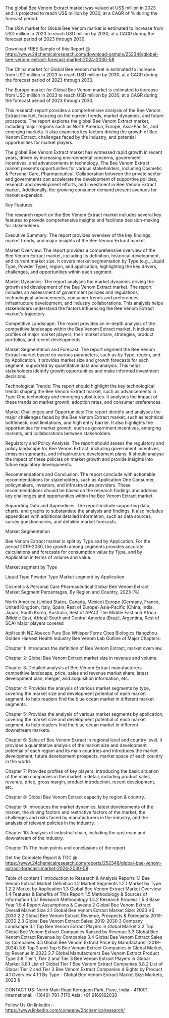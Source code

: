 The global Bee Venom Extract market was valued at US$ million in 2023 and is projected to reach US$ million by 2030, at a CAGR of % during the forecast period.

The USA market for Global Bee Venom  market is estimated to increase from USD million in 2023 to reach USD million by 2030, at a CAGR during the forecast period of 2023 through 2030.

Download FREE Sample of this Report @ https://www.24chemicalresearch.com/download-sample/252348/global-bee-venom-extract-forecast-market-2024-2030-58

The China market for Global Bee Venom  market is estimated to increase from USD million in 2023 to reach USD million by 2030, at a CAGR during the forecast period of 2023 through 2030.

The Europe market for Global Bee Venom  market is estimated to increase from USD million in 2023 to reach USD million by 2030, at a CAGR during the forecast period of 2023 through 2030.

This research report provides a comprehensive analysis of the Bee Venom Extract market, focusing on the current trends, market dynamics, and future prospects. The report explores the global Bee Venom Extract market, including major regions such as North America, Europe, Asia-Pacific, and emerging markets. It also examines key factors driving the growth of Bee Venom Extract, challenges faced by the industry, and potential opportunities for market players.

The global Bee Venom Extract market has witnessed rapid growth in recent years, driven by increasing environmental concerns, government incentives, and advancements in technology. The Bee Venom Extract market presents opportunities for various stakeholders, including Cosmetic & Personal Care, Pharmaceutical. Collaboration between the private sector and governments can accelerate the development of supportive policies, research and development efforts, and investment in Bee Venom Extract market. Additionally, the growing consumer demand present avenues for market expansion.

Key Features:

The research report on the Bee Venom Extract market includes several key features to provide comprehensive insights and facilitate decision-making for stakeholders.

Executive Summary: The report provides overview of the key findings, market trends, and major insights of the Bee Venom Extract market.

Market Overview: The report provides a comprehensive overview of the Bee Venom Extract market, including its definition, historical development, and current market size. It covers market segmentation by Type (e.g., Liquid Type, Powder Type), region, and application, highlighting the key drivers, challenges, and opportunities within each segment.

Market Dynamics: The report analyses the market dynamics driving the growth and development of the Bee Venom Extract market. The report includes an assessment of government policies and regulations, technological advancements, consumer trends and preferences, infrastructure development, and industry collaborations. This analysis helps stakeholders understand the factors influencing the Bee Venom Extract market's trajectory.

Competitive Landscape: The report provides an in-depth analysis of the competitive landscape within the Bee Venom Extract market. It includes profiles of major market players, their market share, strategies, product portfolios, and recent developments.

Market Segmentation and Forecast: The report segment the Bee Venom Extract market based on various parameters, such as by Type, region, and by Application. It provides market size and growth forecasts for each segment, supported by quantitative data and analysis. This helps stakeholders identify growth opportunities and make informed investment decisions.

Technological Trends: The report should highlight the key technological trends shaping the Bee Venom Extract market, such as advancements in Type One technology and emerging substitutes. It analyses the impact of these trends on market growth, adoption rates, and consumer preferences.

Market Challenges and Opportunities: The report identify and analyses the major challenges faced by the Bee Venom Extract market, such as technical bottleneck, cost limitations, and high entry barrier. It also highlights the opportunities for market growth, such as government incentives, emerging markets, and collaborations between stakeholders.

Regulatory and Policy Analysis: The report should assess the regulatory and policy landscape for Bee Venom Extract, including government incentives, emission standards, and infrastructure development plans. It should analyse the impact of these policies on market growth and provide insights into future regulatory developments.

Recommendations and Conclusion: The report conclude with actionable recommendations for stakeholders, such as Application One Consumer, policymakers, investors, and infrastructure providers. These recommendations should be based on the research findings and address key challenges and opportunities within the Bee Venom Extract market.

Supporting Data and Appendices: The report include supporting data, charts, and graphs to substantiate the analysis and findings. It also includes appendices with additional detailed information, such as data sources, survey questionnaires, and detailed market forecasts.

Market Segmentation

Bee Venom Extract market is split by Type and by Application. For the period 2019-2030, the growth among segments provides accurate calculations and forecasts for consumption value by Type, and by Application in terms of volume and value.

Market segment by Type

Liquid Type
Powder Type
Market segment by Application

Cosmetic & Personal Care
Pharmaceutical
Global Bee Venom Extract Market Segment Percentages, By Region and Country, 2023 (%)

North America (United States, Canada, Mexico)
Europe (Germany, France, United Kingdom, Italy, Spain, Rest of Europe)
Asia-Pacific (China, India, Japan, South Korea, Australia, Rest of APAC)
The Middle East and Africa (Middle East, Africa)
South and Central America (Brazil, Argentina, Rest of SCA)
Major players covered

ApiHealth NZ
Abeeco Pure
Bee Whisper
Fernz
Citeq Biologics
Hangzhou Golden Harvest Health Industry
Bee Venom Lab
Outline of Major Chapters:

Chapter 1: Introduces the definition of Bee Venom Extract, market overview.

Chapter 2: Global Bee Venom Extract market size in revenue and volume.

Chapter 3: Detailed analysis of Bee Venom Extract manufacturers competitive landscape, price, sales and revenue market share, latest development plan, merger, and acquisition information, etc.

Chapter 4: Provides the analysis of various market segments by type, covering the market size and development potential of each market segment, to help readers find the blue ocean market in different market segments.

Chapter 5: Provides the analysis of various market segments by application, covering the market size and development potential of each market segment, to help readers find the blue ocean market in different downstream markets.

Chapter 6: Sales of Bee Venom Extract in regional level and country level. It provides a quantitative analysis of the market size and development potential of each region and its main countries and introduces the market development, future development prospects, market space of each country in the world.

Chapter 7: Provides profiles of key players, introducing the basic situation of the main companies in the market in detail, including product sales, revenue, price, gross margin, product introduction, recent development, etc.

Chapter 8: Global Bee Venom Extract capacity by region & country.

Chapter 9: Introduces the market dynamics, latest developments of the market, the driving factors and restrictive factors of the market, the challenges and risks faced by manufacturers in the industry, and the analysis of relevant policies in the industry.

Chapter 10: Analysis of industrial chain, including the upstream and downstream of the industry.

Chapter 11: The main points and conclusions of the report.

Get the Complete Report & TOC @ https://www.24chemicalresearch.com/reports/252348/global-bee-venom-extract-forecast-market-2024-2030-58

Table of content
1 Introduction to Research & Analysis Reports
1.1 Bee Venom Extract Market Definition
1.2 Market Segments
1.2.1 Market by Type
1.2.2 Market by Application
1.3 Global Bee Venom Extract Market Overview
1.4 Features & Benefits of This Report
1.5 Methodology & Sources of Information
1.5.1 Research Methodology
1.5.2 Research Process
1.5.3 Base Year
1.5.4 Report Assumptions & Caveats
2 Global Bee Venom Extract Overall Market Size
2.1 Global Bee Venom Extract Market Size: 2023 VS 2030
2.2 Global Bee Venom Extract Revenue, Prospects & Forecasts: 2019-2030
2.3 Global Bee Venom Extract Sales: 2019-2030
3 Company Landscape
3.1 Top Bee Venom Extract Players in Global Market
3.2 Top Global Bee Venom Extract Companies Ranked by Revenue
3.3 Global Bee Venom Extract Revenue by Companies
3.4 Global Bee Venom Extract Sales by Companies
3.5 Global Bee Venom Extract Price by Manufacturer (2019-2024)
3.6 Top 3 and Top 5 Bee Venom Extract Companies in Global Market, by Revenue in 2023
3.7 Global Manufacturers Bee Venom Extract Product Type
3.8 Tier 1, Tier 2 and Tier 3 Bee Venom Extract Players in Global Market
3.8.1 List of Global Tier 1 Bee Venom Extract Companies
3.8.2 List of Global Tier 2 and Tier 3 Bee Venom Extract Companies
4 Sights by Product
4.1 Overview
4.1.1 By Type - Global Bee Venom Extract Market Size Markets, 2023 &

CONTACT US:
North Main Road Koregaon Park, Pune, India - 411001.
International: +1(646)-781-7170
Asia: +91 9169162030

Follow Us On linkedin :- https://www.linkedin.com/company/24chemicalresearch/
